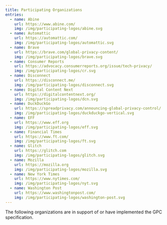 ```yaml
---
title: Participating Organizations
entries:
  - name: Abine
    url: https://www.abine.com/
    img: /img/participating-logos/abine.svg
  - name: Automattic
    url: https://automattic.com/
    img: /img/participating-logos/automattic.svg
  - name: Brave
    url: https://brave.com/global-privacy-content/
    img: /img/participating-logos/brave.svg
  - name: Consumer Reports
    url: https://advocacy.consumerreports.org/issue/tech-privacy/
    img: /img/participating-logos/cr.svg
  - name: Disconnect
    url: https://disconnect.me/
    img: /img/participating-logos/disconnect.svg
  - name: Digital Content Next
    url: https://digitalcontentnext.org/
    img: /img/participating-logos/dcn.svg
  - name: DuckDuckGo
    url: https://spreadprivacy.com/announcing-global-privacy-control/
    img: /img/participating-logos/duckduckgo-vertical.svg
  - name: EFF
    url: https://www.eff.org
    img: /img/participating-logos/eff.svg
  - name: Financial Times
    url: https://www.ft.com/
    img: /img/participating-logos/ft.svg
  - name: Glitch
    url: https://glitch.com
    img: /img/participating-logos/glitch.svg
  - name: Mozilla
    url: https://mozilla.org
    img: /img/participating-logos/mozilla.svg
  - name: New York Times
    url: https://www.nytimes.com/
    img: /img/participating-logos/nyt.svg
  - name: Washington Post
    url: https://www.washingtonpost.com/
    img: /img/participating-logos/washington-post.svg
---
```


The following organizations are in support of or have implemented the GPC
specification.
